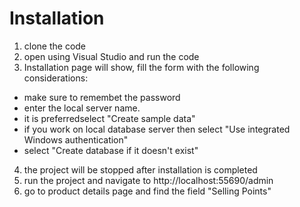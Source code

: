 # Installation

1. clone the code
2. open using Visual Studio and run the code
3. Installation page will show, fill the form with the following considerations:
  - make sure to remembet the password
  - enter the local server name.
  - it is preferredselect "Create sample data"
  - if you work on local database server then select "Use integrated Windows authentication"
  - select "Create database if it doesn't exist"
4. the project will be stopped after installation is completed
5. run the project and navigate to http://localhost:55690/admin
6. go to product details page and find the field "Selling Points"